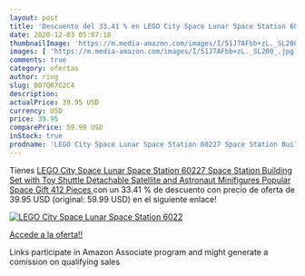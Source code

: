 ```yaml
---
layout: post
title: 'Descuento del 33.41 % en LEGO City Space Lunar Space Station 6022'
date: 2020-12-03 05:07:18
thumbnailImage: 'https://m.media-amazon.com/images/I/51J7AFbb+zL._SL200_.jpg'
images: [ 'https://m.media-amazon.com/images/I/51J7AFbb+zL._SL200_.jpg' ]
comments: true
category: ofertas
author: ring
slug: B07QR7G2C4
description:
actualPrice: 39.95 USD
currency: USD
price: 39.95
comparePrice: 59.99 USD
inStock: true
prodname: 'LEGO City Space Lunar Space Station 60227 Space Station Building Set with Toy Shuttle  Detachable Satellite and Astronaut Minifigures  Popular Space Gift  412 Pieces '
---
```


Tienes [LEGO City Space Lunar Space Station 60227 Space Station Building Set with Toy Shuttle  Detachable Satellite and Astronaut Minifigures  Popular Space Gift  412 Pieces ](https://www.amazon.com/dp/B07QR7G2C4/?tag=tolees-20) con un 33.41 % de descuento con precio de oferta de 39.95 USD (original: 59.99 USD) en el siguiente enlace!

[![LEGO City Space Lunar Space Station 6022](https://m.media-amazon.com/images/I/51J7AFbb+zL._SL200_.jpg)](https://www.amazon.com/dp/B07QR7G2C4/?tag=tolees-20)

[Accede a la oferta!!](https://www.amazon.com/dp/B07QR7G2C4/?tag=tolees-20)

Links participate in Amazon Associate program and might generate a comission on qualifying sales


